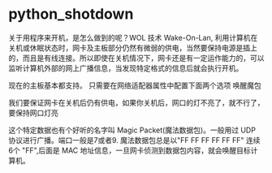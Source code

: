# python_shotdown
关于用程序来开机，是怎么做到的呢？WOL 技术 Wake-On-Lan, 利用计算机在关机或休眠状态时，网卡及主板部分仍然有微弱的供电，当然要保持电源是插上的，而且是有线连接。所以即使在关机情况下，网卡还是有一定运作能力的，可以监听计算机外部的网上广播信息，当发现特定格式的信息后就会执行开机。



现在的主板基本都支持。 只需要在网络适配器属性中配置下面两个选项 唤醒魔包

我们要保证网卡在关机后仍有供电，如果你关机后，网口的灯不亮了，就不行了，要保持网口灯亮


这个特定数据也有个好听的名字叫 Magic Packet(魔法数据包)。一般用过 UDP 协议进行广播。端口一般是7或者9. 魔法数据包总是以"FF FF FF FF FF FF" 连续6个 "FF",后面是 MAC 地址信息，一旦网卡侦测到数据包内容，就会唤醒目标计算机。
